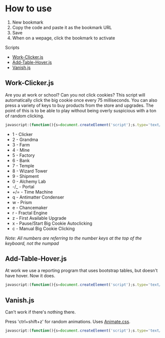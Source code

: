 # How to use

1. New bookmark
2. Copy the code and paste it as the bookmark URL
3. Save
4. When on a wepage, click the bookmark to activate

Scripts

* [Work-Clicker.js](https://github.com/scaratozzolo/scaratozzolo.github.io/tree/master/Bookmarklets#work-clickerjs)
* [Add-Table-Hover.js](https://github.com/scaratozzolo/scaratozzolo.github.io/tree/master/Bookmarklets#add-table-hoverjs)
* [Vanish.js](https://github.com/scaratozzolo/scaratozzolo.github.io/tree/master/Bookmarklets#vanishjs)


## Work-Clicker.js

Are you at work or school? Can you not click cookies? This script will automatically click the big cookie once every 75 milliseconds. You can also press a variety of keys to buy products from the store and upgrades. The point of this is to be able to play without being overly suspicious with a ton of random clicking.

```javascript
javascript:(function(){s=document.createElement('script');s.type='text/javascript';s.src='https://scaratozzolo.github.io/Bookmarklets/Work-Clicker.js?v='+parseInt(Math.random()*99999999);document.body.appendChild(s);})();
```

* 1 - Clicker
* 2 - Grandma
* 3 - Farm
* 4 - Mine
* 5 - Factory
* 6 - Bank
* 7 - Temple
* 8 - Wizard Tower
* 9 - Shipment
* 0 - Alchemy Lab
* -/_ - Portal
* +/= - Time Machine
* q - Antimatter Condenser
* w - Prism
* e - Chancemaker
* r - Fractal Engine
* z - First Available Upgrade
* x - Pause/Start Big Cookie Autoclicking
* c - Manual Big Cookie Clicking

*Note: All numbers are referring to the number keys at the top of the keyboard, not the numpad*

## Add-Table-Hover.js

At work we use a reporting program that uses bootstrap tables, but doesn't have hover. Now it does.

```javascript
javascript:(function(){s=document.createElement('script');s.type='text/javascript';s.src='https://scaratozzolo.github.io/Bookmarklets/Add-Table-Hover.js?v='+parseInt(Math.random()*99999999);document.body.appendChild(s);})();
```

## Vanish.js

Can't work if there's nothing there.

Press 'ctrl+shift+z' for random animations. Uses [Animate.css](https://daneden.github.io/animate.css/).

```javascript
javascript:(function(){s=document.createElement('script');s.type='text/javascript';s.src='https://scaratozzolo.github.io/Bookmarklets/Vanish.js?v='+parseInt(Math.random()*99999999);document.body.appendChild(s);})();
```
